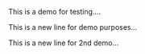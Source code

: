 This is a demo for testing....

This is a new line for demo purposes...

This is a new line for 2nd demo...